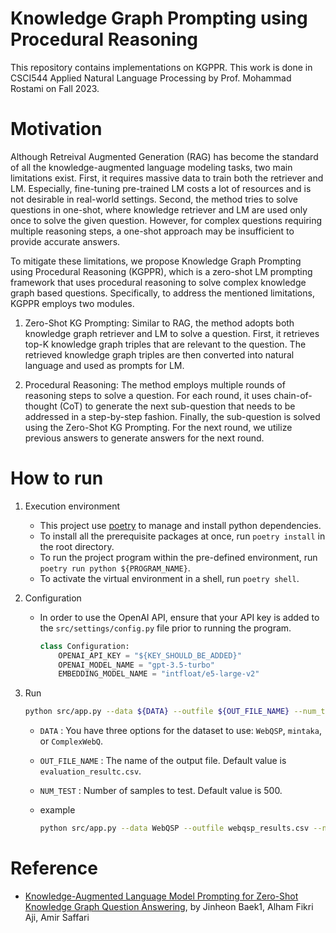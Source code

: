 # Knowledge Graph Prompting using Procedural Reasoning
This repository contains implementations on KGPPR. This work is done in CSCI544 Applied Natural Language Processing by Prof. Mohammad Rostami on Fall 2023.

# Motivation
Although Retreival Augmented Generation (RAG) has become the standard of all the knowledge-augmented language modeling tasks, two main limitations exist. First, it requires massive data to train both the retriever and LM. Especially, fine-tuning pre-trained LM costs a lot of resources and is not desirable in real-world settings. Second, the method tries to solve questions in one-shot, where knowledge retriever and LM are used only once to solve the given question. However, for complex questions requiring multiple reasoning steps, a one-shot approach may be insufficient to provide accurate answers. 

To mitigate these limitations, we propose Knowledge Graph Prompting using Procedural Reasoning (KGPPR), which is a zero-shot LM prompting framework that uses procedural reasoning to solve complex knowledge graph based questions. Specifically, to address the mentioned limitations, KGPPR employs two modules.

1. Zero-Shot KG Prompting: Similar to RAG, the method adopts both knowledge graph retriever and LM to solve a question. First, it retrieves top-K knowledge graph triples that are relevant to the question. The retrieved knowledge graph triples are then converted into natural language and used as prompts for LM.

2. Procedural Reasoning: The method employs multiple rounds of reasoning steps to solve a question. For each round, it uses chain-of-thought (CoT) to generate the next sub-question that needs to be addressed in a step-by-step fashion. Finally, the sub-question is solved using the Zero-Shot KG Prompting. For the next round, we utilize previous answers to generate answers for the next round. 

# How to run
1. Execution environment

    - This project use [poetry](https://python-poetry.org/) to manage and install python dependencies. 
    - To install all the prerequisite packages at once, run `poetry install` in the root directory.
    - To run the project program within the pre-defined environment, run `poetry run python ${PROGRAM_NAME}`.
    - To activate the virtual environment in a shell, run `poetry shell`.

2. Configuration
    - In order to use the OpenAI API, ensure that your API key is added to the `src/settings/config.py` file prior to running the program.
        ```python
        class Configuration:
            OPENAI_API_KEY = "${KEY_SHOULD_BE_ADDED}"
            OPENAI_MODEL_NAME = "gpt-3.5-turbo"
            EMBEDDING_MODEL_NAME = "intfloat/e5-large-v2"
        ```
3. Run
    ```sh
    python src/app.py --data ${DATA} --outfile ${OUT_FILE_NAME} --num_test {NUM_TEST}
    ```
    - `DATA` : You have three options for the dataset to use: `WebQSP`, `mintaka`, or `ComplexWebQ`.
    - `OUT_FILE_NAME` : The name of the output file. Default value is `evaluation_resultc.csv`.
    - `NUM_TEST` : Number of samples to test. Default value is 500.

    - example
      ```sh
      python src/app.py --data WebQSP --outfile webqsp_results.csv --num_test 500
      ```
      
# Reference
- [Knowledge-Augmented Language Model Prompting for Zero-Shot Knowledge Graph Question Answering](https://browse.arxiv.org/pdf/2306.04136.pdf), by Jinheon Baek1, Alham Fikri Aji, Amir Saffari
